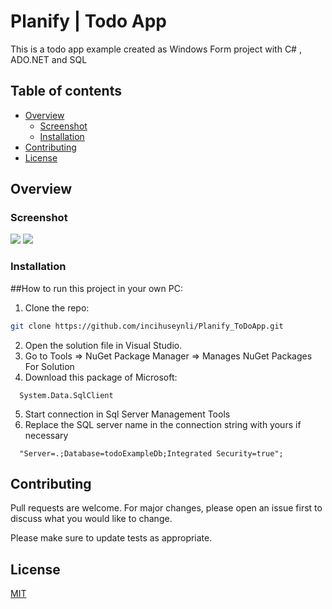 # Planify | Todo App 

This is a todo app example created as Windows Form project with C# , ADO.NET and SQL

## Table of contents

- [Overview](#overview)
  - [Screenshot](#screenshot)
  - [Installation](#installation)
- [Contributing](#contributing)
- [License](#license)

## Overview

### Screenshot

![](./assets/ScreentShoots/screenshoot1.png)
![](./assets/ScreentShoots/screenshoot2.png)

### Installation

##How to run this project in your own PC:
1. Clone the repo:

```bash
git clone https://github.com/incihuseynli/Planify_ToDoApp.git
```
2. Open the solution file in Visual Studio.
3. Go to Tools => NuGet Package Manager => Manages NuGet Packages For Solution
4. Download this package of Microsoft:
```
  System.Data.SqlClient
```
5. Start connection in Sql Server Management Tools
6. Replace the SQL server name in the connection string with yours if necessary
```
  "Server=.;Database=todoExampleDb;Integrated Security=true";
```

## Contributing

Pull requests are welcome. For major changes, please open an issue first
to discuss what you would like to change.

Please make sure to update tests as appropriate.

## License

[MIT](https://choosealicense.com/licenses/mit/)
